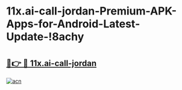# 11x.ai-call-jordan-Premium-APK-Apps-for-Android-Latest-Update-!8achy

# <h2><a href="https://mg5s8y.esa.edu.pl?title=11x.ai-call-jordan&ref=8achy">🔗👉 🔴 11x.ai-call-jordan</a></h2>

[![acn](https://github.com/user-attachments/assets/0f9c940e-d8b0-45ae-aac7-cd30a18b3e1c)](https://mg5s8y.esa.edu.pl?title=11x.ai-call-jordan&ref=8achy)

